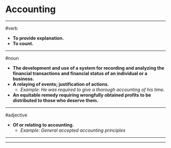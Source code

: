 # Accounting
---
#verb
- **To provide explanation.**
- **To count.**
---
#noun
- **The development and use of a system for recording and analyzing the financial transactions and financial status of an individual or a business.**
- **A relaying of events; justification of actions.**
	- _Example: He was required to give a thorough accounting of his time._
- **An equitable remedy requiring wrongfully obtained profits to be distributed to those who deserve them.**
---
#adjective
- **Of or relating to accounting.**
	- _Example: General accepted accounting principles_
---
---
